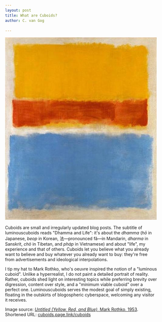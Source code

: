 ```yaml
---
layout: post
title: What are Cuboids?
author: C. van Gog

---
```


<span class="image left"><img src="/assets/images/untitled-yrb.jpg"  alt="Untitled (Yellow, Red, and Blue), a painting by Mark Rothko" style="width:500px;height:600px;"></span>

Cuboids are small and irregularly updated blog posts. The subtitle of luminouscuboids reads "Dhamma and Life": it's about the *dhamma* (*hō* in Japanese, *beop* in Korean, 法—pronounced fǎ—in Mandarin, *dharma* in Sanskrit, *chö* in Tibetan, and *pháp* in Vietnamese) and about "life", my experience and that of others. Cuboids let you believe what you already want to believe and buy whatever you already want to buy: they're free from advertisements and ideological interpolations.

I tip my hat to Mark Rothko, who's oeuvre inspired the notion of a "luminous cuboid". Unlike a hyperrealist, I do not paint a detailed portrait of reality. Rather, cuboids shed light on interesting topics while preferring brevity over digression, content over style, and a "minimum viable cuboid" over a perfect one. Luminouscuboids serves the modest goal of simply existing, floating in the outskirts of blogospheric cyberspace, welcoming any visitor it receives.

Image source: <a href="https://www.wikiart.org/en/mark-rothko/untitled-yellow-red-and-blue-1953/"><cite>Untitled (Yellow, Red, and Blue)</cite>, Mark Rothko, 1953</a>.<br>
Shortened URL: <a href="https://cuboids.page.link/cuboids">cuboids.page.link/cuboids</a>
<!--stackedit_data:
eyJoaXN0b3J5IjpbOTM4NDYzMDIsLTUxNDgwODY4NywtMTMwOT
QwNjk0NSwxMTM4NDQ5ODM3LDc2NzU4MDIyMCwxOTI5MzM5MTUx
XX0=
-->